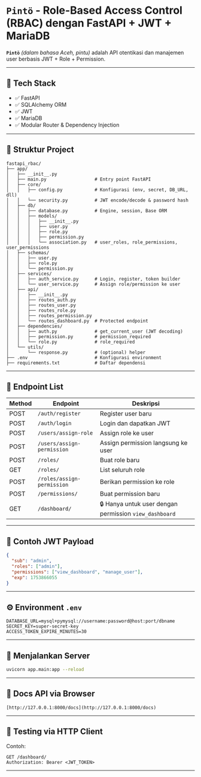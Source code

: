 # `Pintö` - Role-Based Access Control (RBAC) dengan FastAPI + JWT + MariaDB

**`Pintö`** *(dalam bahasa Aceh, pintu)* adalah API otentikasi dan manajemen user berbasis JWT + Role + Permission.  

---

## 🔧 Tech Stack

- ✅ FastAPI
- ✅ SQLAlchemy ORM
- ✅ JWT
- ✅ MariaDB
- ✅ Modular Router & Dependency Injection

---

## 📁 Struktur Project

```
fastapi_rbac/
├── app/
│   ├── __init__.py
│   ├── main.py                  # Entry point FastAPI
│   ├── core/
│   │   ├── config.py            # Konfigurasi (env, secret, DB_URL, dll)
│   │   └── security.py          # JWT encode/decode & password hash
│   ├── db/
│   │   ├── database.py          # Engine, session, Base ORM
│   │   ├── models/
│   │   │   ├── __init__.py
│   │   │   ├── user.py
│   │   │   ├── role.py
│   │   │   ├── permission.py
│   │   │   └── association.py   # user_roles, role_permissions, user_permissions
│   ├── schemas/
│   │   ├── user.py
│   │   ├── role.py
│   │   └── permission.py
│   ├── services/
│   │   ├── auth_service.py      # Login, register, token builder
│   │   └── user_service.py      # Assign role/permission ke user
│   ├── api/
│   │   ├── __init__.py
│   │   ├── routes_auth.py
│   │   ├── routes_user.py
│   │   ├── routes_role.py
│   │   ├── routes_permission.py
│   │   └── routes_dashboard.py  # Protected endpoint
│   ├── dependencies/
│   │   ├── auth.py              # get_current_user (JWT decoding)
│   │   ├── permission.py        # permission_required
│   │   └── role.py              # role_required
│   └── utils/
│       └── response.py          # (optional) helper
├── .env                         # Konfigurasi environment
├── requirements.txt             # Daftar dependensi
```

---

## 🔐 Endpoint List

| Method | Endpoint                          | Deskripsi                                                  |
|--------|-----------------------------------|------------------------------------------------------------|
| POST   | `/auth/register`                  | Register user baru                                         |
| POST   | `/auth/login`                     | Login dan dapatkan JWT                                     |
| POST   | `/users/assign-role`              | Assign role ke user                                        |
| POST   | `/users/assign-permission`        | Assign permission langsung ke user                         |
| POST   | `/roles/`                         | Buat role baru                                             |
| GET    | `/roles/`                         | List seluruh role                                          |
| POST   | `/roles/assign-permission`        | Berikan permission ke role                                 |
| POST   | `/permissions/`                   | Buat permission baru                                       |
| GET    | `/dashboard/`                     | 🔒 Hanya untuk user dengan permission `view_dashboard`     |

---

## 🔑 Contoh JWT Payload

```json
{
  "sub": "admin",
  "roles": ["admin"],
  "permissions": ["view_dashboard", "manage_user"],
  "exp": 1753866055
}
```

---

## ⚙️ Environment `.env`

```env
DATABASE_URL=mysql+pymysql://username:password@host:port/dbname
SECRET_KEY=super-secret-key
ACCESS_TOKEN_EXPIRE_MINUTES=30
```

---

## 🚀 Menjalankan Server

```bash
uvicorn app.main:app --reload
```

---

## 📘 Docs API via Browser
```
[http://127.0.0.1:8000/docs](http://127.0.0.1:8000/docs)
```
---

## 🧪 Testing via HTTP Client

Contoh:

```http
GET /dashboard/
Authorization: Bearer <JWT_TOKEN>
```

---